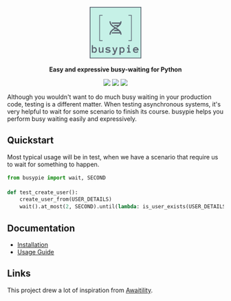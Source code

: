 <p align="center">
  <img src="https://raw.githubusercontent.com/rockem/busypie/master/docs/source/_static/busypie_logo.png" width="120"/>
</p>
<p align="center">
  <strong>Easy and expressive busy-waiting for Python</strong>
</p>
<p align="center">
  <a href="https://github.com/rockem/busypie/actions/workflows/test.yml"><img src="https://github.com/rockem/busypie/actions/workflows/test.yml/badge.svg?branch=master"/></a>
  <a href="https://github.com/rockem/busypie/releases"><img src="https://img.shields.io/github/v/release/rockem/busypie"/></a>
  <a href="https://github.com/rockem/busypie/blob/master/LICENSE"><img src="http://img.shields.io/:license-apache2.0-blue.svg"/></a>
</p>

Although you wouldn't want to do much busy waiting in your production code, 
testing is a different matter. When testing asynchronous systems, 
it's very helpful to wait for some scenario to finish its course. 
busypie helps you perform busy waiting easily and expressively. 

## Quickstart
Most typical usage will be in test, when we have a scenario 
that require us to wait for something to happen.
```python
from busypie import wait, SECOND

def test_create_user():
    create_user_from(USER_DETAILS)
    wait().at_most(2, SECOND).until(lambda: is_user_exists(USER_DETAILS))
```

## Documentation
* [Installation](https://busypie.readthedocs.io/en/latest/install.html)
* [Usage Guide](https://busypie.readthedocs.io/en/latest/index.html)


## Links
This project drew a lot of inspiration from [Awaitility](https://github.com/awaitility/awaitility).
